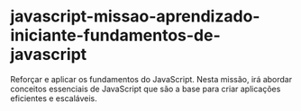 # javascript-missao-aprendizado-iniciante-fundamentos-de-javascript
Reforçar e aplicar os fundamentos do JavaScript. Nesta missão, irá abordar conceitos essenciais de JavaScript que são a base para criar aplicações eficientes e escaláveis.
